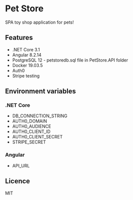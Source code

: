 # Pet Store

SPA toy shop application for pets!

## Features
- .NET Core 3.1
- Angular  8.2.14
- PostgreSQL 12 - petstoredb.sql file in PetStore.API folder
- Docker 19.03.5
- Auth0
- Stripe testing 

## Environment variables

### .NET Core
- DB_CONNECTION_STRING
- AUTH0_DOMAIN
- AUTH0_AUDIENCE
- AUTH0_CLIENT_ID
- AUTH0_CLIENT_SECRET
- STRIPE_SECRET

### Angular
- API_URL

## Licence
MIT
